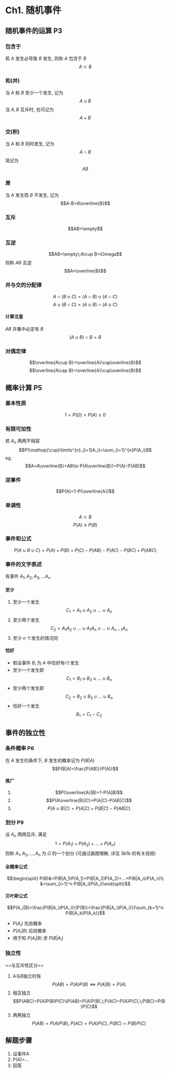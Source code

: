# Ch1. 随机事件
## 随机事件的运算 P3
### 包含于
若 $A$ 发生必导致 $B$ 发生, 则称 $A$ 包含于 $B$ 
$$A\subset B$$
### 和(并)
当 $A$ 和 $B$ 至少一个发生, 记为 
$$A\cup B$$
当 $A, B$ 互斥时, 也可记为
$$A+B$$
### 交(积)
当 $A$ 和 $B$ 同时发生, 记为 
$$A\cap B$$ 
简记为 
$$AB$$

### 差
当 $A$ 发生而 $B$ 不发生, 记为 
$$A-B=A\overline{B}$$
### 互斥
$$AB=\empty$$
### 互逆
$$AB=\empty\;A\cup B=\Omega$$
则称 $AB$ 互逆
$$A=\overline{B}$$
### 并与交的分配律
$$A\cap(B\cup C)=(A\cap B)\cup(A\cap C)$$
$$A\cup(B\cap C)=(A\cup B)\cap(A\cup C)$$
#### 计算注意
$AB$ 并集中必定有 $B$
$$(A\cup B)\cap B=B$$
### 对偶定律
$$\overline{A\cup B}=\overline{A}\cap\overline{B}$$
$$\overline{A\cap B}=\overline{A}\cup\overline{B}$$
## 概率计算 P5
### 基本性质
$$1=P(\Omega)>P(A)\ge0$$
### 有限可加性
若 $A_n$ 两两不相容 
$$P(\mathop{\cup}\limits^{n}_{i=1}A_i)=\sum_{i=1}^{n}P(A_i)$$
eg.
$$A=A\overline{B}+AB\to P(A\overline{B})=P(A)-P(AB)$$
### 逆事件
$$P(A)=1-P(\overline{A})$$
### 单调性
$$A\subset B$$
$$P(A)\le P(B)$$
### 事件和公式
$$P(A\cup B\cup C)=P(A)+P(B)+P(C)-P(AB)-P(AC)-P(BC)+P(ABC)$$
### 事件的文字表述
有事件 $A_1,A_2,A_3,...A_n$
#### 至少
1. 至少一个发生 
$$C_1=A_1\cup A_2\cup...\cup A_n$$
2. 至少两个发生 
$$C_2=A_1A_2\cup ...\cup A_1A_n\cup...\cup A_{n-1}A_n$$
3. 至少 $n$ 个发生的情况同
#### 恰好
* 假设事件 $B_i$ 为 $A$ 中恰好有i个发生
* 至少一个发生即 
$$C_1=B_1\cup  B_2\cup...\cup B_n$$
* 至少两个发生即 
$$C_2=B_2\cup  B_3\cup...\cup B_n$$
* 恰好一个发生
$$B_1=C_1-C_2$$
## 事件的独立性
### 条件概率 P6
在 $A$ 发生的条件下, $B$ 发生的概率记为 $P(B|A)$
$$P(B|A)=\frac{P(AB)}{P(A)}$$
#### 推广
1. $$P(\overline{A}|B)=1-P(A|B)$$
2. $$P(A\overline{B}|C)=P(A|C)-P(AB|C)$$
3. $$P(A\cup B|C)=P(A|C)+P(B|C)-P(AB|C)$$
### 划分 P9
设 $A_n$ 两两互斥, 满足
$$1=P(A_1)+P(A_2)+...+P(A_n)$$
则称 $A_1,A_2,...,A_n$ 为 $\Omega$ 的一个划分
(可通过画图理解, 详见 3b1b 的有关视频)
#### 全概率公式
$$\begin{split} P(B)&=P(B|A_1)P(A_1)+P(B|A_2)P(A_2)+...+P(B|A_n)P(A_n)\\
&=\sum_{i=1}^n P(B|A_i)P(A_i)\end{split}$$
#### 贝叶斯公式
$$P(A_i|B)=\frac{P(B|A_i)P(A_i)}{P(B)}=\frac{P(B|A_i)P(A_i)}{\sum_{k=1}^n P(B|A_k)P(A_k)}$$
* $P(A_i)$ 先验概率
* $P(A_i|B)$ 后验概率
* 用于知 $P(A_i|B)$ 求 $P(B|A_i)$
### 独立性
==与互斥性区分==
1. A与B独立时有
$$P(AB)=P(A)P(B)\iff P(A|B)=P(A)$$
2. 相互独立
$$P(ABC)=P(A)P(B)P(C)\\P(AB)=P(A)P(B),\;P(AC)=P(A)P(C),\;P(BC)=P(B)P(C)$$
3. 两两独立
$$P(AB)=P(A)P(B),\;P(AC)=P(A)P(C),\;P(BC)=P(B)P(C)$$
## 解题步骤
1. 设事件A
2. P(A)=...
3. 回答